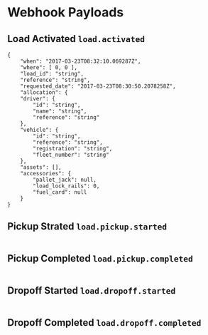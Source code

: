 # Webhook Payloads

## Load Activated `load.activated`

```
{
    "when": "2017-03-23T08:32:10.069287Z",
    "where": [ 0, 0 ],
    "load_id": "string",
    "reference": "string",
    "requested_date": "2017-03-23T08:30:50.2078258Z",
    "allocation": {
    "driver": {
        "id": "string",
        "name": "string",
        "reference": "string"
    },
    "vehicle": {
        "id": "string",
        "reference": "string",
        "registration": "string",
        "fleet_number": "string"
    },
    "assets": [],
    "accessories": {
        "pallet_jack": null,
        "load_lock_rails": 0,
        "fuel_card": null
    }
}
```

## Pickup Strated `load.pickup.started`

```
```

## Pickup Completed `load.pickup.completed`

```
```

## Dropoff Started `load.dropoff.started`

```
```

## Dropoff Completed `load.dropoff.completed`

```
```
